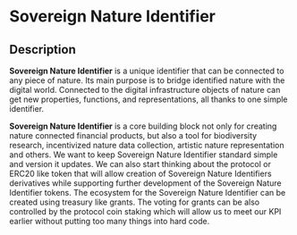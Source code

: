 # Sovereign Nature Identifier

## Description

**Sovereign Nature Identifier** is a unique identifier that can be connected to any piece of nature. Its main purpose is to bridge identified nature with the digital world. Connected to the digital infrastructure objects of nature can get new properties, functions, and representations, all thanks to one simple identifier.

**Sovereign Nature Identifier** is a core building block not only for creating nature connected financial products, but also a tool for biodiversity research, incentivized nature data collection, artistic nature representation and others. We want to keep Sovereign Nature Identifier standard simple and version it updates. We can also start thinking about the protocol or ERC20 like token that will allow creation of Sovereign Nature Identifiers derivatives while supporting further development of the Sovereign Nature Identifier tokens. The ecosystem for the Sovereign Nature Identifier can be created using treasury like grants. The voting for grants can be also controlled by the protocol coin staking which will allow us to meet our KPI earlier without putting too many things into hard code.
